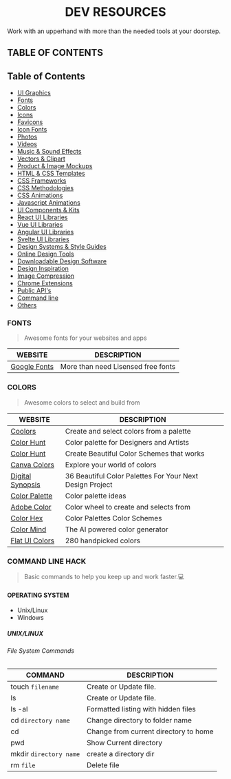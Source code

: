 <h1 align="center">DEV RESOURCES</h1>
Work with an upperhand with more than the needed tools at your  doorstep.

## TABLE OF CONTENTS

## Table of Contents

- [UI Graphics](#)
- [Fonts](#fonts)
- [Colors](#colors)
- [Icons](#)
- [Favicons](#)
- [Icon Fonts](#)
- [Photos](#)
- [Videos](#)
- [Music & Sound Effects](#)
- [Vectors & Clipart](#)
- [Product & Image Mockups](#)
- [HTML & CSS Templates](#)
- [CSS Frameworks](#)
- [CSS Methodologies](#)
- [CSS Animations](#)
- [Javascript Animations](#)
- [UI Components & Kits](#)
- [React UI Libraries](#)
- [Vue UI Libraries](#)
- [Angular UI Libraries](#)
- [Svelte UI Libraries](#)
- [Design Systems & Style Guides](#)
- [Online Design Tools](#)
- [Downloadable Design Software](#)
- [Design Inspiration](#)
- [Image Compression](#)
- [Chrome Extensions](#)
- [Public API's](#)
- [Command line](#command-line-hack)
- [Others](#)

### FONTS
>Awesome fonts for your websites and apps

|WEBSITE                                  | DESCRIPTION|
|-----------------------------------------|-------------------------------------------------------|
|[Google Fonts](https://fonts.google.com/)| More than need Lisensed free fonts                    |

### COLORS
>Awesome colors to select and build from

|WEBSITE                                                                          | DESCRIPTION                                              |
|---------------------------------------------------------------------------------|----------------------------------------------------------|
|[Coolors](https://coolors.co/)                                                   | Create and select colors from a palette                  |
|[Color Hunt](https://colorhunt.co/)                                              | Color palette for Designers and Artists                  |
|[Color Hunt](https://colors.muz.li/)                                             | Create Beautiful Color Schemes that works                |
|[Canva Colors](https://www.canva.com/colors/color-palettes/)                     | Explore your world of colors                             |
|[Digital Synopsis](https://digitalsynopsis.com/design/beautiful-color-palettes-combinations-schemes/)  | 36 Beautiful Color Palettes For Your Next Design Project       |
|[Color Palette](https://colorpalettes.net/)                                      | Color palette ideas         |
|[Adobe Color](https://color.adobe.com/create/color-wheel)                        | Color wheel to create and selects from        |
|[Color Hex](https://www.color-hex.com/color-palettes/)                           | Color Palettes Color Schemes |
|[Color Mind](http://colormind.io/)                                  | The AI powered color generator |
|[Flat UI Colors](https://flatuicolors.com/)                       | 280 handpicked colors |

### COMMAND LINE HACK
>Basic commands to help you keep up and work faster.💻
#### OPERATING SYSTEM
- Unix/Linux
- Windows

##### UNIX/LINUX 

###### *File System Commands*
|COMMAND                                  | DESCRIPTION|
|-----------------------------------------|-------------------------------------------------------|
|touch `filename`                         | Create or Update file.                                |
|ls                                       | Create or Update file.                                |
|ls -al                                   | Formatted listing with hidden files                   |
|cd `directory name`                      | Change directory to folder name                    |
|cd                                       | Change from current directory to home                  |
|pwd                                      | Show Current directory                                |
|mkdir `directory name`                   | create a directory dir                   |
|rm `file`                                | Delete file                   |
